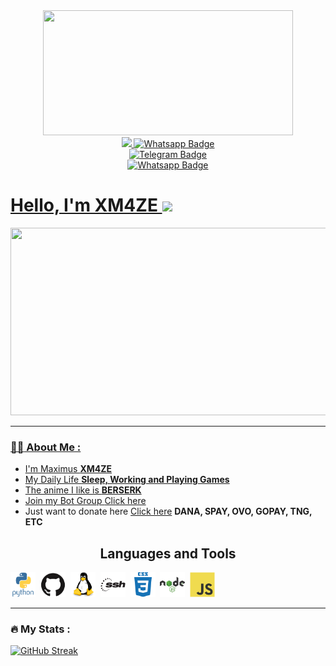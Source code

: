 <div id="header" align="center">
  <img src="https://github.com/XM4ZE/DATABASE/blob/master/wallpaper/Guts%20Berserk%20Rain%20GIF%20-%20Guts%20Berserk%20Guts%20Berserk%20-%20Discover%20%26%20Share%20GIFs.gif?raw=true" width="400" height="200"/>
</div>
<div id="badges" align="center">
    <a href="https://instagram.com/maximusstore.id">
      <img src="https://img.shields.io/badge/Instagram-pink?style=for-the-badge&logo=instagram&logoColor=black"/>
    </a>
    <a href="https://wa.me/6281283516246">
      <img src="https://img.shields.io/badge/Whatsapp-green?style=for-the-badge&logo=whatsapp&logoColor=white" alt="Whatsapp Badge"/><br />
    </a>
    <a href="https://t.me/maximusstoreindonesia">
      <img src="https://img.shields.io/badge/Telegram-blue?style=for-the-badge&logo=telegram&logoColor=white" alt="Telegram Badge"/><br />
    </a>
    <a href="https://whatsapp.com/channel/0029VaL28ZqFSAtCdSU5EX0M">
      <img src="https://img.shields.io/badge/Whatsapp%20channel-green?style=for-the-badge&logo=whatsapp&logoColor=white" alt="Whatsapp Badge"/><br />
  </div>
  <h1>
    Hello, I'm XM4ZE
    <img src="https://media.giphy.com/media/hvRJCLFzcasrR4ia7z/giphy.gif" width="30px"/>
  </h1>
  <div align="center">
    <img src="https://raw.githubusercontent.com/XM4ZE/DATABASE/master/image/Profle.gif" width="650" height="300"/>
  </div>

  ---

### :man_technologist: About Me :
- I'm Maximus **XM4ZE**
- My Daily Life **Sleep, Working and Playing Games**
- The anime I like is **BERSERK**
- Join my Bot Group [Click here](https://chat.whatsapp.com/FJRtTzRKxP8A2wT6fcCW3s)
- Just want to donate here [Click here](https://telegra.ph/file/960c11c865c67dd142c70.jpg) **DANA, SPAY, OVO, GOPAY, TNG, ETC**
<div>
    <h2 align="center">Languages and Tools</h2>
    <img src="https://github.com/devicons/devicon/blob/master/icons/python/python-original-wordmark.svg" title="Python" alt="Python" width="40" height="40"/>&nbsp;
    <img src="https://github.com/devicons/devicon/blob/master/icons/github/github-original.svg" title="GitHub" alt="GitHub" width="40" height="40"/>&nbsp;
    <img src="https://github.com/devicons/devicon/blob/master/icons/linux/linux-original.svg" title="Linux" alt="Linux" width="40" height="40"/>&nbsp;
    <img src="https://github.com/devicons/devicon/blob/master/icons/ssh/ssh-original-wordmark.svg" title="SSH" alt="SSH" width="40" height="40"/>&nbsp;
    <img src="https://github.com/devicons/devicon/blob/master/icons/css3/css3-plain-wordmark.svg"  title="CSS3" alt="CSS" width="40" height="40"/>&nbsp;
    <img src="https://github.com/devicons/devicon/blob/master/icons/nodejs/nodejs-original-wordmark.svg" title="NodeJS" alt="NodeJS" width="40" height="40"/>&nbsp;
    <img src="https://github.com/devicons/devicon/blob/master/icons/javascript/javascript-original.svg" title="Javascript" alt="Javascript" width="40" height="40"/>&nbsp;
  </div>

  ---

### :fire: My Stats :
[![GitHub Streak](http://github-readme-streak-stats.herokuapp.com?user=XM4ZE)](https://git.io/streak-stats)
